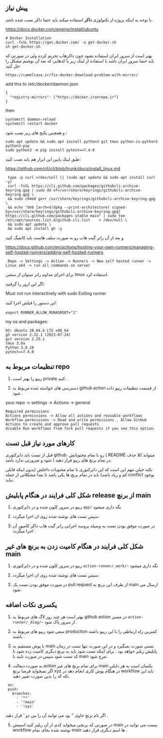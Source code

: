 ## پیش نیاز 
با توجه به اینکه پروژه از تکنولوژی **داکر** استفاده میکند باید حتما داکر نصب شده باشد.    

  https://docs.docker.com/engine/install/ubuntu
  ```
  # Docker Installation
  curl -fsSL https://get.docker.com/ -o get-docker.sh
  sh get-docker.sh
  ```
بهتر است از سرور ایران استفاده نشود چون داکرهاب تحریم کرده ولی در صورتی که باید حتما سرور ایران باشد با استفاده از لینک زیر یا کدهایی که بعد آن نوشتم مشکل را حل کنید: 
  ```
  https://camelcase.ir/fix-docker-download-problem-with-mirror/
  ```

  add this to /etc/docker/daemon.json
  ```
  {
    "registry-mirrors": ["https://docker.iranrepo.ir"]
  }
  ```
  then
  ```
  systemctl daemon-reload
  systemctl restart docker
  ```


  و همچنین پکیج های زیر نصب شود :    
  ```   
  sudo apt update && sudo apt install python3 git tmux python-is-python3 python3-pip
  sudo python3 -m pip install pytest==7.4.0
  ```
  طبق لینک پایین این ابزار هم باید نصب کنید:
  
  https://github.com/cli/cli/blob/trunk/docs/install_linux.md

  ```
   type -p curl >/dev/null || (sudo apt update && sudo apt install curl -y)
   curl -fsSL https://cli.github.com/packages/githubcli-archive-keyring.gpg | sudo dd of=/usr/share/keyrings/githubcli-archive-keyring.gpg \
   && sudo chmod go+r /usr/share/keyrings/githubcli-archive-keyring.gpg \
   && echo "deb [arch=$(dpkg --print-architecture) signed-by=/usr/share/keyrings/githubcli-archive-keyring.gpg] https://cli.github.com/packages stable main" | sudo tee /etc/apt/sources.list.d/github-cli.list    > /dev/null \
   && sudo apt update \
   && sudo apt install gh -y
  ```
  
  و بعد از آن رانر گیت هاب رو به صورت سلف هاست باید کانفیگ کنید     
  
  https://docs.github.com/en/actions/hosting-your-own-runners/managing-self-hosted-runners/adding-self-hosted-runners

  ```
   Repo -> Settings -> Action -> Runners -> New self hosted runner -> Linux x64 -> run all commands on server
  ```
  
  برای اجرای مداوم رانر میتوان از سشن tmux استفاده کرد.

  اگر این ارور را گرفتید:

  
   Must not run interactively with sudo
   Exiting runner

این دستور را قبلش اجرا کنید:

   ‍‍‍```export RUNNER_ALLOW_RUNASROOT="1" ```

   my os and packages:
   ```
   OS: Ubuntu 20.04.6 LTS x86_64
   gh version 2.32.1 (2023-07-24)
   git version 2.25.1
   tmux 3.0a
   Python 3.8.10
   pytest==7.4.0
   ```

## تنظیمات مربوط به repo

1. ریپو را بهتر است private کنید .
 
3. دسترسی های خواسته شده مربوط به github action از قسمت تنظیمات ریپو داده شود .


your repo -> settings -> Actions -> general

```
Required permissions
Actions permissions -> Allow all actions and reusable workflows
Workflow permissions -> Read and write permissions , Allow GitHub Actions to create and approve pull requests
disable Run workflows from fork pull requests if you see this option.
```

## کارهای مورد نیاز قبل تست

قبل از تست باید دایرکتوری github. رو با تمام محتویاتش  ( README میتواند کلا حذف شود و ضرورتی ندارد باشد )  در تمام برنچ های ریپو قرار دهید.

نکته خیلی مهم این است که این دایرکتوری با تمام محتویات داخلش (بدون اینکه فایلی کم و زیاد باشد) باید در تمام برنچ ها یکی باشد تا بعدا مشکلاتی از جمله conflict بوجود نیاید.

## شکل کلی فرایند در هنگام  پابلیش  release از برنچ main

1.  ریپو در سرور کلون شده و در دایرکتوری
``` app/ ```    نگه داری میشود

2. سپس تست های نوشته شده روی ان اجرا میگردد.
3. در صورت موفق بودن تست به وسیله پروسه اجرایی رانر گیت هاب داکر کامپوز آن اجرا میگردد .



## شکل کلی فرایند در هنگام کامیت زدن به برنچ های غیر main


1.  ریپو در سرور کلون شده و در دایرکتوری
```action-runner/_work/~```
نگه داری میشود

3. سپس تست های نوشته شده روی ان اجرا میگردد.
4.  در صورت موفق بودن تست یک  pull request از طرف این برنچ به main ارسال می شود.


## یکسری نکات اضافه

1. بهتر است هر چند روز لاگ های مربوط به github action در مسیر
‍‍‍```action-runner/_diag/~```
از سرور پاک شود .

3. سعی شود ریپو های مربوط به production کمترین راه ارتباطی را با این ریپو داشته باشند .

4. با پوش مستقیم به main تستی صورت نمیگیرد و در این صورت تنها تست در زمان پابلیش ریلیز خواهد بود . برای اینکه تست شود باید به برنچ دیگری کامیت زده شود تا کد تست شود سپس در صورت تایید با main مرج شود.

5. به صورت دیفالت action برای تمام برنچ های غیر main یکسان است به هر دلیلی اگر نمیخواید فرضا برنچ xyz در هنگام پوش کاری انجام دهد در  workflow باید این تکه کد را بدین صورت تغییر دهید.
 ```
  on:
  push:
    branches:
      - '**'
      - '!main'
      - '!xyz'
 ```
اگر نام برنچ حاوی " بود می توانید آن را بین دو  '  قرار دهید .

5. در صورتی که برنچی میخواید کدی از آن ریلیز کنید اسمش main نیست می توانید در workflow نوشته شده بجای تمام main ها اسم دیگری قرار دهید .
